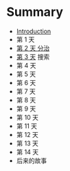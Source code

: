 # Summary

* [Introduction](README.md)
* 第 1 天
* [第 2 天 分治](//day2.md)
* [第 3 天](/day3.md) 搜索
* 第 4 天
* 第 5 天
* 第 6 天
* 第 7 天
* 第 8 天
* 第 9 天
* 第 10 天
* 第 11 天
* 第 12 天
* 第 13 天
* 第 14 天
* 后来的故事



